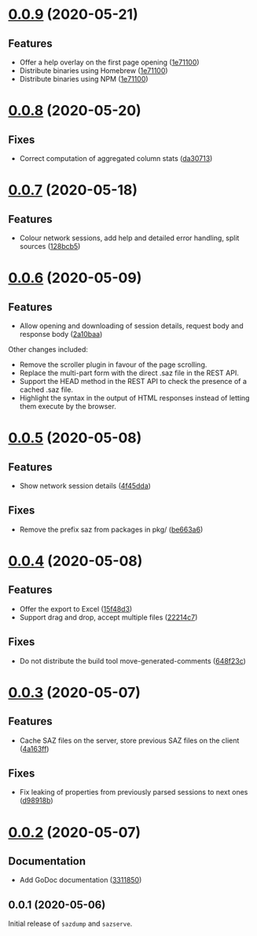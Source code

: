 # [0.0.9](https://github.com/prantlf/saz-tools/compare/v0.0.8...v0.0.9) (2020-05-21)

## Features

* Offer a help overlay on the first page opening ([1e71100](https://github.com/prantlf/saz-tools/1e71100b2dcdabaa3e319d66923de46c265c2bcd))
* Distribute binaries using Homebrew ([1e71100](https://github.com/prantlf/saz-tools/876dc4bed3cbbbf87741e0a6ab5f64ee1f7fee2f))
* Distribute binaries using NPM ([1e71100](https://github.com/prantlf/saz-tools/24dde848167ee94828c8a0813c4873e5a0c8ad05))

# [0.0.8](https://github.com/prantlf/saz-tools/compare/v0.0.7...v0.0.8) (2020-05-20)

## Fixes

* Correct computation of aggregated column stats ([da30713](https://github.com/prantlf/saz-tools/da30713688aa92358d79318e2881d6cfbad67a6a))

# [0.0.7](https://github.com/prantlf/saz-tools/compare/v0.0.6...v0.0.7) (2020-05-18)

## Features

* Colour network sessions, add help and detailed error handling, split sources ([128bcb5](https://github.com/prantlf/saz-tools/128bcb51c12272870959ff7678777fe718d49e10))

# [0.0.6](https://github.com/prantlf/saz-tools/compare/v0.0.5...v0.0.6) (2020-05-09)

## Features

* Allow opening and downloading of session details, request body and response body ([2a10baa](https://github.com/prantlf/saz-tools/2a10baaf831a4c80068f95b9609fb90481810c5))

Other changes included:

* Remove the scroller plugin in favour of the page scrolling.
* Replace the multi-part form with the direct .saz file in the REST API.
* Support the HEAD method in the REST API to check the presence of a cached .saz file.
* Highlight the syntax in the output of HTML responses instead of letting them execute by the browser.

# [0.0.5](https://github.com/prantlf/saz-tools/compare/v0.0.4...v0.0.5) (2020-05-08)

## Features

* Show network session details ([4f45dda](https://github.com/prantlf/saz-tools/4f45ddad8a9f2277371a615e8b19390b15e3f5fa))

## Fixes

* Remove the prefix saz from packages in pkg/ ([be663a6](https://github.com/prantlf/saz-tools/be663a6d379c96f618142704698d008844348781))

# [0.0.4](https://github.com/prantlf/saz-tools/compare/v0.0.3...v0.0.4) (2020-05-08)

## Features

* Offer the export to Excel ([15f48d3](https://github.com/prantlf/saz-tools/15f48d34cc1c99ba86098dba1ca81f709091ff07))
* Support drag and drop, accept multiple files ([22214c7](https://github.com/prantlf/saz-tools/22214c7c32c37fac9dc3feea4620b696b1ae697b))

## Fixes

* Do not distribute the build tool move-generated-comments ([648f23c](https://github.com/prantlf/saz-tools/648f23c4d917e5915907511db9d0b18176464f82))

# [0.0.3](https://github.com/prantlf/saz-tools/compare/v0.0.2...v0.0.3) (2020-05-07)

## Features

* Cache SAZ files on the server, store previous SAZ files on the client ([4a163ff](https://github.com/prantlf/saz-tools/4a163ff2a262b5ed664792e8412a31c64de0b041))

## Fixes

* Fix leaking of properties from previously parsed sessions to next ones ([d98918b](https://github.com/prantlf/saz-tools/d98918b23365949c4a01d7c6ca03f667b6fc348d))

# [0.0.2](https://github.com/prantlf/saz-tools/compare/v0.0.1...v0.0.2) (2020-05-07)

## Documentation

* Add GoDoc documentation ([3311850](https://github.com/prantlf/saz-tools/331185019877e370cdb7ba69e5a640212a02d551))

## 0.0.1 (2020-05-06)

Initial release of `sazdump` and `sazserve`.

